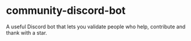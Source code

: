 # community-discord-bot
A useful Discord bot that lets you validate people who help, contribute and thank with a star.
